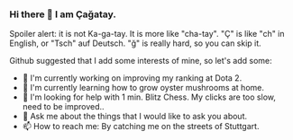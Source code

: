 ### Hi there 👋 I am Çağatay.

Spoiler alert: it is not Ka-ga-tay. It is more like "cha-tay". "Ç" is like "ch" in English, or "Tsch" auf Deutsch. "ğ" is really hard, so you can skip it.

Github suggested that I add some interests of mine, so let's add some:

- 🔭 I'm currently working on improving my ranking at Dota 2.
- 🌱 I'm currently learning how to grow oyster mushrooms at home.
- 🤔 I'm looking for help with 1 min. Blitz Chess. My clicks are too slow, need to be improved..
- 💬 Ask me about the things that I would like to ask you about.
- 📫 How to reach me: By catching me on the streets of Stuttgart.
